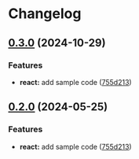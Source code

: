 # Changelog

## [0.3.0](https://github.com/bmahesh-codimite/release-please-monorepo-example/compare/hello-react-v0.2.0...hello-react@v0.3.0) (2024-10-29)


### Features

* **react:** add sample code ([755d213](https://github.com/bmahesh-codimite/release-please-monorepo-example/commit/755d2133dde08b8e1aeb2012256ee58b934fc346))

## [0.2.0](https://github.com/amarjanica/release-please-monorepo-example/compare/hello-react-v0.1.0...hello-react@v0.2.0) (2024-05-25)


### Features

* **react:** add sample code ([755d213](https://github.com/amarjanica/release-please-monorepo-example/commit/755d2133dde08b8e1aeb2012256ee58b934fc346))
